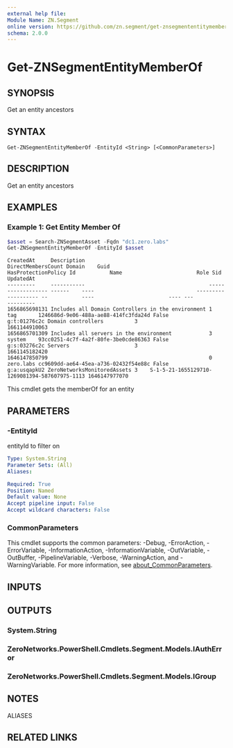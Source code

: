 ```yaml
---
external help file:
Module Name: ZN.Segment
online version: https://github.com/zn.segment/get-znsegmententitymemberof
schema: 2.0.0
---
```


# Get-ZNSegmentEntityMemberOf

## SYNOPSIS
Get an entity ancestors

## SYNTAX

```
Get-ZNSegmentEntityMemberOf -EntityId <String> [<CommonParameters>]
```

## DESCRIPTION
Get an entity ancestors

## EXAMPLES

### Example 1: Get Entity Member Of
```powershell
$asset = Search-ZNSegmentAsset -Fqdn "dc1.zero.labs"
Get-ZNSegmentEntityMemberOf -EntityId $asset 
```

```output
CreatedAt     Description                                        DirectMembersCount Domain    Guid                                 HasProtectionPolicy Id           Name                        Role Sid                                           UpdatedAt
---------     -----------                                        ------------------ ------    ----                                 ------------------- --           ----                        ---- ---                                           ---------
1656865698131 Includes all Domain Controllers in the environment 1                  tag       1246686d-9e06-488a-ae88-414fc3fda24d False               g:t:01276c2c Domain controllers          3                                                  1661144910063
1656865701309 Includes all servers in the environment            3                  system    93cc0251-4c7f-4a2f-80fe-3be0cde86363 False               g:s:03276c2c Servers                     3                                                  1661145182420
1646147850799                                                    0                  zero.labs cc9609dd-ae64-45ea-a736-02432f54e88c False               g:a:usqapkU2 ZeroNetworksMonitoredAssets 3    S-1-5-21-1655129710-1269081394-587607975-1113 1646147977070
```

This cmdlet gets the memberOf for an entity

## PARAMETERS

### -EntityId
entityId to filter on

```yaml
Type: System.String
Parameter Sets: (All)
Aliases:

Required: True
Position: Named
Default value: None
Accept pipeline input: False
Accept wildcard characters: False
```

### CommonParameters
This cmdlet supports the common parameters: -Debug, -ErrorAction, -ErrorVariable, -InformationAction, -InformationVariable, -OutVariable, -OutBuffer, -PipelineVariable, -Verbose, -WarningAction, and -WarningVariable. For more information, see [about_CommonParameters](http://go.microsoft.com/fwlink/?LinkID=113216).

## INPUTS

## OUTPUTS

### System.String

### ZeroNetworks.PowerShell.Cmdlets.Segment.Models.IAuthError

### ZeroNetworks.PowerShell.Cmdlets.Segment.Models.IGroup

## NOTES

ALIASES

## RELATED LINKS

